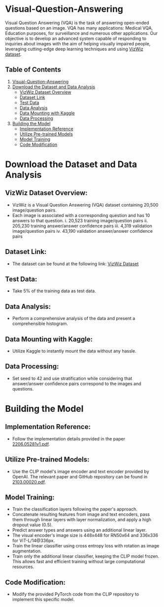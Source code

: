 # Visual-Question-Answering
Visual Question Answering (VQA) is the task of answering open-ended questions based on an image. VQA has many applications: Medical VQA, Education purposes, for surveillance and numerous other applications. 
Our objective is to develop an advanced system capable of responding to inquiries about images with the aim of helping visually impaired people, leveraging cutting-edge deep learning techniques and using [VizWiz dataset](https://www.kaggle.com/datasets/ingbiodanielh/vizwiz).


## Table of Contents

1. [Visual-Question-Answering](#visual-question-answering)
2. [Download the Dataset and Data Analysis](#download-the-dataset-and-data-analysis)
    - [VizWiz Dataset Overview](#vizwiz-dataset-overview)
    - [Dataset Link](#dataset-link)
    - [Test Data](#test-data)
    - [Data Analysis](#data-analysis)
    - [Data Mounting with Kaggle](#data-mounting-with-kaggle)
    - [Data Processing](#data-processing)
3. [Building the Model](#building-the-model)
    - [Implementation Reference](#implementation-reference)
    - [Utilize Pre-trained Models](#utilize-pre-trained-models)
    - [Model Training](#model-training)
    - [Code Modification](#code-modification)


# Download the Dataset and Data Analysis

## **VizWiz Dataset Overview:**
   - VizWiz is a Visual Question Answering (VQA) dataset containing 20,500 image/question pairs.
   - Each image is associated with a corresponding question and has 10 answers to that question.
     i. 20,523 training image/question pairs
     ii. 205,230 training answer/answer confidence pairs
     iii. 4,319 validation image/question pairs
     iv. 43,190 validation answer/answer confidence pairs

## **Dataset Link:**
   - The dataset can be found at the following link: [VizWiz Dataset](https://www.kaggle.com/datasets/ingbiodanielh/vizwiz)

## **Test Data:**
   - Take 5% of the training data as test data.

## **Data Analysis:**
   - Perform a comprehensive analysis of the data and present a comprehensible histogram.

## **Data Mounting with Kaggle:**
   - Utilize Kaggle to instantly mount the data without any hassle.

## **Data Processing:**
   - Set seed to 42 and use stratification while considering that answer/answer confidence pairs correspond to the images and questions.

# Building the Model

## **Implementation Reference:**
   - Follow the implementation details provided in the paper [2206.05281v1.pdf](https://arxiv.org/abs/2206.05281v1).

## **Utilize Pre-trained Models:**
   - Use the CLIP model's image encoder and text encoder provided by OpenAI. The relevant paper and GitHub repository can be found in [2103.00020.pdf](https://arxiv.org/abs/2103.00020).

## **Model Training:**
   - Train the classification layers following the paper's approach.
   - Concatenate resulting features from image and text encoders, pass them through linear layers with layer normalization, and apply a high dropout value (0.5).
   - Predict answer types and answers using an additional linear layer.
   - The visual encoder's image size is 448x448 for RN50x64 and 336x336 for ViT-L/14@336px.
   - Train the linear classifier using cross entropy loss with rotation as image augmentation.
   - Train only the additional linear classifier, keeping the CLIP model frozen. This allows fast and efficient training without large computational resources.

## **Code Modification:**
   - Modify the provided PyTorch code from the CLIP repository to implement this specific model.

